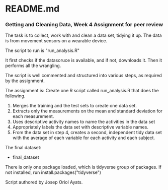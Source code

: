 # README.md
### Getting and Cleaning Data, Week 4 Assignment for peer review


The task is to collect, work with and clean a data set, tidying it up.
The data is from movement sensors on a wearable device.


The script to run is "run_analysis.R"

It first checks if the datasoruce is available, and if not, downloads it.
Then it performs all the wrangling.

The script is well commented and structured into various steps, as required by the assignment.

The assignment is:
Create one R script called run_analysis.R that does the following.

1. Merges the training and the test sets to create one data set.
2. Extracts only the measurements on the mean and standard deviation for each measurement.
3. Uses descriptive activity names to name the activities in the data set
4. Appropriately labels the data set with descriptive variable names.
5. From the data set in step 4, creates a second, independent tidy data set with the average of each variable for each activity and each subject.

The final dataset: 
- final_dataset

There is only one package loaded, which is tidyverse group of packages.
If not installed, run
install.packages("tidyverse")

Script authored by Josep Oriol Ayats.